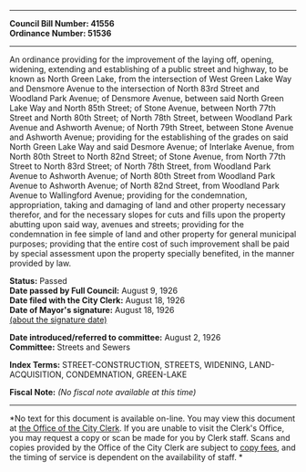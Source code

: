 * * * * *  
  
**Council Bill Number: [](#h0)[](#h2)41556**   
**Ordinance Number: 51536**  
  
* * * * *  
  
An ordinance providing for the improvement of the laying off, opening, widening, extending and establishing of a public street and highway, to be known as North Green Lake, from the intersection of West Green Lake Way and Densmore Avenue to the intersection of North 83rd Street and Woodland Park Avenue; of Densmore Avenue, between said North Green Lake Way and North 85th Street; of Stone Avenue, between North 77th Street and North 80th Street; of North 78th Street, between Woodland Park Avenue and Ashworth Avenue; of North 79th Street, between Stone Avenue and Ashworth Avenue; providing for the establishing of the grades on said North Green Lake Way and said Desmore Avenue; of Interlake Avenue, from North 80th Street to North 82nd Street; of Stone Avenue, from North 77th Street to North 83rd Street; of North 78th Street, from Woodland Park Avenue to Ashworth Avenue; of North 80th Street from Woodland Park Avenue to Ashworth Avenue; of North 82nd Street, from Woodland Park Avenue to Wallingford Avenue; providing for the condemnation, appropriation, taking and damaging of land and other property necessary therefor, and for the necessary slopes for cuts and fills upon the property abutting upon said way, avenues and streets; providing for the condemnation in fee simple of land and other property for general municipal purposes; providing that the entire cost of such improvement shall be paid by special assessment upon the property specially benefited, in the manner provided by law.  
  
**Status:** Passed   
**Date passed by Full Council:** August 9, 1926   
**Date filed with the City Clerk:** August 18, 1926   
**Date of Mayor's signature:** August 18, 1926   
[(about the signature date)](/~public/approvaldate.htm)   
  
  
**Date introduced/referred to committee:** August 2, 1926   
**Committee:** Streets and Sewers   
  
**Index Terms:** STREET-CONSTRUCTION, STREETS, WIDENING, LAND-ACQUISITION, CONDEMNATION, GREEN-LAKE  
  
**Fiscal Note:** *(No fiscal note available at this time)*  
  
* * * * *  
  
*No text for this document is available on-line. You may view this document at [the Office of the City Clerk](http://www.seattle.gov/leg/clerk/contactUs.htm). If you are unable to visit the Clerk's Office, you may request a copy or scan be made for you by Clerk staff. Scans and copies provided by the Office of the City Clerk are subject to [copy fees](http://clerk.seattle.gov/~public/clerkfees.htm), and the timing of service is dependent on the availability of staff. *  
  
  
